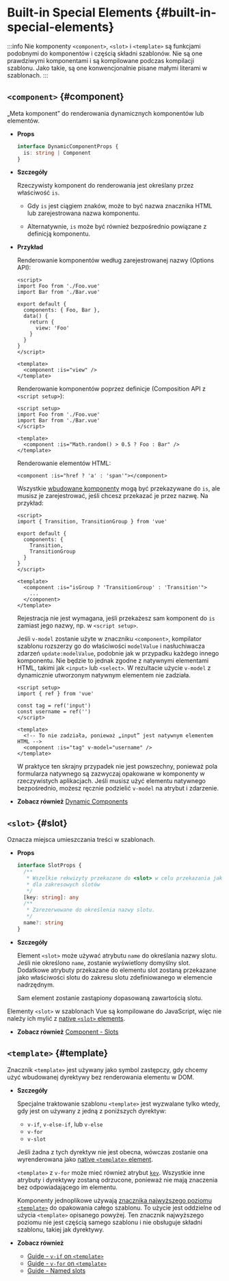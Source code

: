 # Built-in Special Elements {#built-in-special-elements}

:::info Nie komponenty
`<component>`, `<slot>` i `<template>` są funkcjami podobnymi do komponentów i częścią składni szablonów. Nie są one prawdziwymi komponentami i są kompilowane podczas kompilacji szablonu. Jako takie, są one konwencjonalnie pisane małymi literami w szablonach.
:::

## `<component>` {#component}

„Meta komponent” do renderowania dynamicznych komponentów lub elementów.

- **Props**

  ```ts
  interface DynamicComponentProps {
    is: string | Component
  }
  ```

- **Szczegóły**

  Rzeczywisty komponent do renderowania jest określany przez właściwość `is`.

  - Gdy `is` jest ciągiem znaków, może to być nazwa znacznika HTML lub zarejestrowana nazwa komponentu.

  - Alternatywnie, `is` może być również bezpośrednio powiązane z definicją komponentu.

- **Przykład**

  Renderowanie komponentów według zarejestrowanej nazwy (Options API):

  ```vue
  <script>
  import Foo from './Foo.vue'
  import Bar from './Bar.vue'

  export default {
    components: { Foo, Bar },
    data() {
      return {
        view: 'Foo'
      }
    }
  }
  </script>

  <template>
    <component :is="view" />
  </template>
  ```

  Renderowanie komponentów poprzez definicje (Composition API z `<script setup>`):

  ```vue
  <script setup>
  import Foo from './Foo.vue'
  import Bar from './Bar.vue'
  </script>

  <template>
    <component :is="Math.random() > 0.5 ? Foo : Bar" />
  </template>
  ```

  Renderowanie elementów HTML:

  ```vue-html
  <component :is="href ? 'a' : 'span'"></component>
  ```

  Wszystkie [wbudowane komponenty](./built-in-components) mogą być przekazywane do `is`, ale musisz je zarejestrować, jeśli chcesz przekazać je przez nazwę. Na przykład:

  ```vue
  <script>
  import { Transition, TransitionGroup } from 'vue'

  export default {
    components: {
      Transition,
      TransitionGroup
    }
  }
  </script>

  <template>
    <component :is="isGroup ? 'TransitionGroup' : 'Transition'">
      ...
    </component>
  </template>
  ```

  Rejestracja nie jest wymagana, jeśli przekażesz sam komponent do `is` zamiast jego nazwy, np. w `<script setup>`.

  Jeśli `v-model` zostanie użyte w znaczniku `<component>`, kompilator szablonu rozszerzy go do właściwości `modelValue` i nasłuchiwacza zdarzeń `update:modelValue`, podobnie jak w przypadku każdego innego komponentu. Nie będzie to jednak zgodne z natywnymi elementami HTML, takimi jak `<input>` lub `<select>`. W rezultacie użycie `v-model` z dynamicznie utworzonym natywnym elementem nie zadziała.

  ```vue
  <script setup>
  import { ref } from 'vue'

  const tag = ref('input')
  const username = ref('')
  </script>

  <template>
    <!-- To nie zadziała, ponieważ „input” jest natywnym elementem HTML -->
    <component :is="tag" v-model="username" />
  </template>
  ```

  W praktyce ten skrajny przypadek nie jest powszechny, ponieważ pola formularza natywnego są zazwyczaj opakowane w komponenty w rzeczywistych aplikacjach. Jeśli musisz użyć elementu natywnego bezpośrednio, możesz ręcznie podzielić `v-model` na atrybut i zdarzenie.

- **Zobacz również** [Dynamic Components](/guide/essentials/component-basics#dynamic-components)

## `<slot>` {#slot}

Oznacza miejsca umieszczania treści w szablonach.

- **Props**

  ```ts
  interface SlotProps {
    /**
     * Wszelkie rekwizyty przekazane do <slot> w celu przekazania jako argumenty
     * dla zakresowych slotów
     */
    [key: string]: any
    /**
     * Zarezerwowane do określenia nazwy slotu.
     */
    name?: string
  }
  ```

- **Szczegóły**

  Element `<slot>` może używać atrybutu `name` do określania nazwy slotu. Jeśli nie określono `name`, zostanie wyświetlony domyślny slot. Dodatkowe atrybuty przekazane do elementu slot zostaną przekazane jako właściwości slotu do zakresu slotu zdefiniowanego w elemencie nadrzędnym.

  Sam element zostanie zastąpiony dopasowaną zawartością slotu.

Elementy `<slot>` w szablonach Vue są kompilowane do JavaScript, więc nie należy ich mylić z [native `<slot>` elements](https://developer.mozilla.org/en-US/docs/Web/HTML/Element/slot).

- **Zobacz również** [Component - Slots](/guide/components/slots)

## `<template>` {#template}

Znacznik `<template>` jest używany jako symbol zastępczy, gdy chcemy użyć wbudowanej dyrektywy bez renderowania elementu w DOM.

- **Szczegóły**

  Specjalne traktowanie szablonu `<template>` jest wyzwalane tylko wtedy, gdy jest on używany z jedną z poniższych dyrektyw:

  - `v-if`, `v-else-if`, lub `v-else`
  - `v-for`
  - `v-slot`

  Jeśli żadna z tych dyrektyw nie jest obecna, wówczas zostanie ona wyrenderowana jako [native `<template>` element](https://developer.mozilla.org/en-US/docs/Web/HTML/Element/template).

  `<template>` z `v-for` może mieć również atrybut [`key`](/api/built-in-special-attributes#key). Wszystkie inne atrybuty i dyrektywy zostaną odrzucone, ponieważ nie mają znaczenia bez odpowiadającego im elementu.

  Komponenty jednoplikowe używają [znacznika najwyższego poziomu `<template>`](/api/sfc-spec#language-blocks) do opakowania całego szablonu. To użycie jest oddzielne od użycia `<template>` opisanego powyżej. Ten znacznik najwyższego poziomu nie jest częścią samego szablonu i nie obsługuje składni szablonu, takiej jak dyrektywy.

- **Zobacz również**
  - [Guide - `v-if` on `<template>`](/guide/essentials/conditional#v-if-on-template)
  - [Guide - `v-for` on `<template>`](/guide/essentials/list#v-for-on-template)
  - [Guide - Named slots](/guide/components/slots#named-slots)
